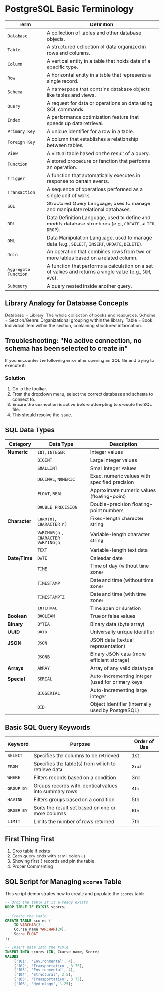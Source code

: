 # PostgreSQL Basic Terminology

| **Term**       | **Definition**                                                |
|----------------|----------------------------------------------------------------|
| `Database`     | A collection of tables and other database objects.             |
| `Table`        | A structured collection of data organized in rows and columns. |
| `Column`       | A vertical entity in a table that holds data of a specific type.|
| `Row`          | A horizontal entity in a table that represents a single record.|
| `Schema`       | A namespace that contains database objects like tables and views.|
| `Query`        | A request for data or operations on data using SQL commands.   |
| `Index`        | A performance optimization feature that speeds up data retrieval.|
| `Primary Key`  | A unique identifier for a row in a table.                     |
| `Foreign Key`  | A column that establishes a relationship between tables.       |
| `View`         | A virtual table based on the result of a query.                |
| `Function`     | A stored procedure or function that performs an operation.     |
| `Trigger`      | A function that automatically executes in response to certain events.|
| `Transaction`  | A sequence of operations performed as a single unit of work.   |
| `SQL`          | Structured Query Language, used to manage and manipulate relational databases.|
| `DDL`          | Data Definition Language, used to define and modify database structures (e.g., `CREATE`, `ALTER`, `DROP`).|
| `DML`          | Data Manipulation Language, used to manage data (e.g., `SELECT`, `INSERT`, `UPDATE`, `DELETE`).|
| `Join`         | An operation that combines rows from two or more tables based on a related column.|
| `Aggregate Function` | A function that performs a calculation on a set of values and returns a single value (e.g., `SUM`, `AVG`).|
| `Subquery`     | A query nested inside another query.                           |

## Library Analogy for Database Concepts
  Database = Library: The whole collection of books and resources.
  Schema = Section/Genre: Organizational grouping within the library.
  Table = Book: Individual item within the section, containing structured information.

## Troubleshooting: "No active connection, no schema has been selected to create in"

If you encounter the following error after opening an SQL file and trying to execute it:


### Solution

1. Go to the toolbar.
2. From the dropdown menu, select the correct database and schema to connect to.
3. Ensure the connection is active before attempting to execute the SQL file.
4. This should resolve the issue.

## SQL Data Types
| **Category**   | **Data Type**                | **Description**                               |
|----------------|-------------------------------|-----------------------------------------------|
| **Numeric**    | `INT`, `INTEGER`              | Integer values                                |
|                | `BIGINT`                      | Large integer values                         |
|                | `SMALLINT`                    | Small integer values                         |
|                | `DECIMAL`, `NUMERIC`          | Exact numeric values with specified precision |
|                | `FLOAT`, `REAL`               | Approximate numeric values (floating-point)  |
|                | `DOUBLE PRECISION`            | Double-precision floating-point numbers      |
| **Character**  | `CHAR(n)`, `CHARACTER(n)`     | Fixed-length character string                |
|                | `VARCHAR(n)`, `CHARACTER VARYING(n)` | Variable-length character string            |
|                | `TEXT`                        | Variable-length text data                    |
| **Date/Time**  | `DATE`                        | Calendar date                                |
|                | `TIME`                        | Time of day (without time zone)              |
|                | `TIMESTAMP`                   | Date and time (without time zone)            |
|                | `TIMESTAMPTZ`                 | Date and time (with time zone)               |
|                | `INTERVAL`                    | Time span or duration                        |
| **Boolean**    | `BOOLEAN`                     | True or false values                         |
| **Binary**     | `BYTEA`                       | Binary data (byte array)                     |
| **UUID**       | `UUID`                        | Universally unique identifier                |
| **JSON**       | `JSON`                        | JSON data (textual representation)           |
|                | `JSONB`                       | Binary JSON data (more efficient storage)    |
| **Arrays**     | `ARRAY`                       | Array of any valid data type                 |
| **Special**    | `SERIAL`                      | Auto-incrementing integer (used for primary keys) |
|                | `BIGSERIAL`                   | Auto-incrementing large integer              |
|                | `OID`                         | Object Identifier (internally used by PostgreSQL) |


## Basic SQL Query Keywords

| **Keyword**  | **Purpose**                                             | **Order of Use** |
|--------------|---------------------------------------------------------|------------------|
| `SELECT`     | Specifies the columns to be retrieved                   | 1st              |
| `FROM`       | Specifies the table(s) from which to retrieve data      | 2nd              |
| `WHERE`      | Filters records based on a condition                    | 3rd              |
| `GROUP BY`   | Groups records with identical values into summary rows  | 4th              |
| `HAVING`     | Filters groups based on a condition                      | 5th              |
| `ORDER BY`   | Sorts the result set based on one or more columns        | 6th              |
| `LIMIT`      | Limits the number of rows returned                       | 7th              |


## First Thing First
1. Drop table if exists
2. Each query ends with semi-colon (;)
3. Showing first 3 records and pin the table
4. Proper Commenting




## SQL Script for Managing `scores` Table

This script demonstrates how to create and populate the `scores` table.

```sql
-- Drop the table if it already exists
DROP TABLE IF EXISTS scores;

-- Create the table
CREATE TABLE scores (
    ID VARCHAR(3),
    Course_name VARCHAR(20),
    Score FLOAT
);

-- Insert data into the table
INSERT INTO scores (ID, Course_name, Score)
VALUES
    ('101', 'Environmental', 4),
    ('102', 'Transportation', 3.75),
    ('103', 'Environmental', 4),
    ('104', 'Structural', 3.5),
    ('105', 'Transportation', 3.75),
    ('106', 'Hydrology', 3.25);


